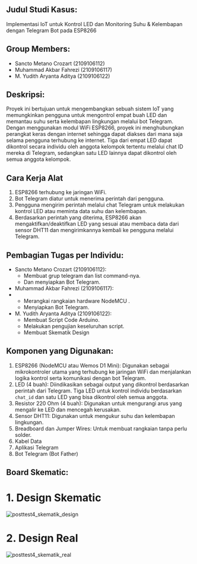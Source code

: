 ## Judul Studi Kasus:
Implementasi IoT untuk Kontrol LED dan Monitoring Suhu & Kelembapan dengan Telegram Bot pada ESP8266

## Group Members:
- Sancto Metano Crozart (2109106112)
- Muhammad Akbar Fahrezi (2109106117)
- M. Yudith Aryanta Aditya (2109106122)

## Deskripsi:
Proyek ini bertujuan untuk mengembangkan sebuah sistem IoT yang memungkinkan pengguna untuk mengontrol empat buah LED dan memantau suhu serta kelembapan lingkungan melalui bot Telegram. 
Dengan menggunakan modul WiFi ESP8266, proyek ini menghubungkan perangkat keras dengan internet sehingga dapat diakses dari mana saja selama pengguna terhubung ke internet. 
Tiga dari empat LED dapat dikontrol secara individu oleh anggota kelompok tertentu melalui chat ID mereka di Telegram, sedangkan satu LED lainnya dapat dikontrol oleh semua anggota kelompok.

## Cara Kerja Alat
1. ESP8266 terhubung ke jaringan WiFi.
2. Bot Telegram diatur untuk menerima perintah dari pengguna.
3. Pengguna mengirim perintah melalui chat Telegram untuk melakukan kontrol LED atau meminta data suhu dan kelembapan.
4. Berdasarkan perintah yang diterima, ESP8266 akan mengaktifkan/deaktifkan LED yang sesuai atau membaca data dari sensor DHT11 dan mengirimkannya kembali ke pengguna melalui Telegram.

## Pembagian Tugas per Individu:
- Sancto Metano Crozart (2109106112):
  - Membuat grup telegram dan list command-nya.
  - Dan menyiapkan Bot Telegram.
- Muhammad Akbar Fahrezi (2109106117):
- - Merangkai rangkaian hardware NodeMCU .
  - Menyiapkan Bot Telegram.
- M. Yudith Aryanta Aditya (2109106122):
  - Membuat Script Code Arduino.
  - Melakukan pengujian keseluruhan script.
  - Membuat Skematik Design

## Komponen yang Digunakan:
1. ESP8266 (NodeMCU atau Wemos D1 Mini): Digunakan sebagai mikrokontroler utama yang terhubung ke jaringan WiFi dan menjalankan logika kontrol serta komunikasi dengan bot Telegram.
2. LED (4 buah): Diindikasikan sebagai output yang dikontrol berdasarkan perintah dari Telegram. Tiga LED untuk kontrol individu berdasarkan `chat_id` dan satu LED yang bisa dikontrol oleh semua anggota.
3. Resistor 220 Ohm (4 buah): Digunakan untuk mengurangi arus yang mengalir ke LED dan mencegah kerusakan.
4. Sensor DHT11: Digunakan untuk mengukur suhu dan kelembapan lingkungan.
5. Breadboard dan Jumper Wires: Untuk membuat rangkaian tanpa perlu solder.
6. Kabel Data
7. Aplikasi Telegram
8. Bot Telegram (Bot Father)


## Board Skematic:


# 1. Design Skematic
![posttest4_skematik_design](https://github.com/yudthadtyaaa/posttest3-praktikum-iot-unmul/assets/95072812/c5f2fc1d-346b-4b15-88f6-3805687cdd8d)

# 2. Design Real
![posttest4_skematik_real](https://github.com/yudthadtyaaa/posttest3-praktikum-iot-unmul/assets/95072812/5779773b-f9d9-4ed7-a027-8fe7711328f6)
